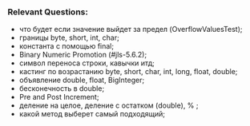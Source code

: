 ### Relevant Questions:
- что будет если значение выйдет за предел (OverflowValuesTest);              
- границы byte, short, int, char;
- константа с помощью final;
- Binary Numeric Promotion (#jls-5.6.2);     
- символ переноса строки, кавычки итд;
- кастинг по возрастанию byte, short, char, int, long, float, double;
- объявление double, float, BigInteger;
- бесконечность в double;
- Pre and Post Increment;
- деление на целое, деление с остатком (double), % ;
- какой метод выберет самый подходящий;

